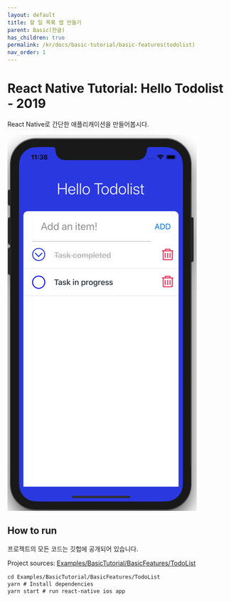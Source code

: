 ```yaml
---
layout: default
title: 할 일 목록 앱 만들기
parent: Basic(한글)
has_children: true
permalink: /kr/docs/basic-tutorial/basic-features(todolist)
nav_order: 1
---
```


# React Native Tutorial: Hello Todolist - 2019

React Native로 간단한 애플리캐이션을 만들어봅시다.

![](./images/toggle.png "Hello React Native")

## How to run

프로젝트의 모든 코드는 깃헙에 공개되어 있습니다.

Project sources: [Examples/BasicTutorial/BasicFeatures/TodoList](https://github.com/JeffGuKang/react-native-tutorial/tree/master/Examples/BasicTutorial/BasicFeatures/TodoList)

```
cd Examples/BasicTutorial/BasicFeatures/TodoList
yarn # Install dependencies
yarn start # run react-native ios app
```
